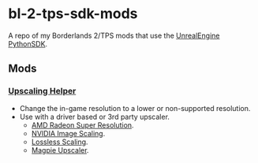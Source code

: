 # bl-2-tps-sdk-mods
A repo of my Borderlands 2/TPS mods that use the [UnrealEngine PythonSDK](https://github.com/bl-sdk/PythonSDK).

## Mods

### [Upscaling Helper](UpscalingHelper)
- Change the in-game resolution to a lower or non-supported resolution.
- Use with a driver based or 3rd party upscaler.
  - [AMD Radeon Super Resolution](https://www.amd.com/en/products/software/adrenalin/radeon-super-resolution.html).
  - [NVIDIA Image Scaling](https://nvidia.custhelp.com/app/answers/detail/a_id/5280/~/how-to-enable-nvidia-image-scaling).
  - [Lossless Scaling](https://store.steampowered.com/app/993090/Lossless_Scaling/).
  - [Magpie Upscaler](https://github.com/Blinue/Magpie).
